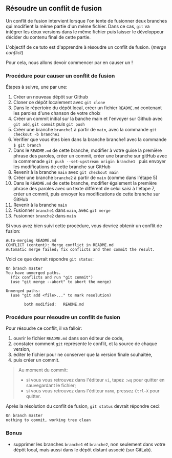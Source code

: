 ## Résoudre un conflit de fusion

Un conflit de fusion intervient lorsque l'on tente de fusionner deux branches qui modifient la même partie d'un même fichier. Dans ce cas, `git` va intégrer les deux versions dans le même fichier puis laisser le développeur décider du contenu final de cette partie.

L'objectif de ce tuto est d'apprendre à résoudre un conflit de fusion. (*merge conflict*)

Pour cela, nous allons devoir commencer par en causer un !

### Procédure pour causer un conflit de fusion

Étapes à suivre, une par une:

1. Créer un nouveau dépôt sur Github
2. Cloner ce dépôt localement avec `git clone`
3. Dans le répertoire du dépôt local, créer un fichier `README.md` contenant les paroles d'une chanson de votre choix
4. Créer un commit initial sur la banche main et l'envoyer sur Github avec `git add`, `git commit` puis `git push`
5. Créer une branche `branche1` à partir de `main`, avec la commande `git checkout -b branche1`
6. Verifier que vous êtes bien dans la branche branche1 avec la commande `$ git branch`
7. Dans le `README.md` de cette branche, modifier à votre guise la première phrase des paroles, créer un commit, créer une branche sur gitHub avec la commenade  `git push --set-upstream origin branche1 ` puis envoyer les modifications de cette branche sur GitHub
8. Revenir à la branche `main` avec `git checkout main`
9. Créer une branche `branche2` à partir de `main` (comme dans l'étape 5)
10. Dans le `README.md` de cette branche, modifier également la première phrase des paroles avec un texte différent de celui saisi à l'étape 7, créer un commit, puis envoyer les modifications de cette branche sur GitHub
11. Revenir à la branche `main`
12. Fusionner `branche1` dans `main`, avec `git merge`
13. Fusionner `branche2` dans `main`

Si vous avez bien suivi cette procédure, vous devriez obtenir un conflit de fusion:

```
Auto-merging README.md
CONFLICT (content): Merge conflict in README.md
Automatic merge failed; fix conflicts and then commit the result.
```

Voici ce que devrait répondre `git status`:

```
On branch master
You have unmerged paths.
  (fix conflicts and run "git commit")
  (use "git merge --abort" to abort the merge)

Unmerged paths:
  (use "git add <file>..." to mark resolution)

        both modified:   README.md
```

### Procédure pour résoudre un conflit de fusion

Pour résoudre ce conflit, il va falloir:

1. ouvrir le fichier `README.md` dans son éditeur de code,
2. constater comment `git` représente le conflit, et la source de chaque version,
3. éditer le fichier pour ne conserver que la version finale souhaitée,
4. puis créer un commit.

> Au moment du commit:
> - si vous vous retrouvez dans l'éditeur `vi`, tapez `:wq` pour quitter en sauvegardant le fichier;
> - si vous vous retrouvez dans l'éditeur `nano`, pressez `Ctrl-X` pour quitter.

Après la résolution du conflit de fusion, `git status` devrait répondre ceci:

```
On branch master
nothing to commit, working tree clean
```

### Bonus

- supprimer les branches `branche1` et `branche2`, non seulement dans votre dépôt local, mais aussi dans le dépôt distant associé (sur GitLab).

